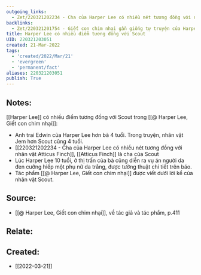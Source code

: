 ```yaml
---
outgoing_links:
  - Zet/220321202234 - Cha của Harper Lee có nhiều nét tương đồng với nhân vật Atticus Finch
backlinks:
  - Zet/220321201754 - Giết con chim nhại gần giống tự truyện của Harper Lee
title: Harper Lee có nhiều điểm tương đồng với Scout
UID: 220321203051
created: 21-Mar-2022
tags:
  - 'created/2022/Mar/21'
  - 'evergreen'
  - 'permanent/fact'
aliases: 220321203051
publish: True
---
```

## Notes:
[[Harper Lee]] có nhiều điểm tương đồng với Scout trong [[@ Harper Lee, Giết con chim nhại]]:

- Anh trai Edwin của Harper Lee hơn bà 4 tuổi. Trong truyện, nhân vật Jem hơn Scout cũng 4 tuổi.
- [[220321202234 - Cha của Harper Lee có nhiều nét tương đồng với nhân vật Atticus Finch]], [[Atticus Finch]] là cha của Scout
- Lúc Harper Lee 10 tuổi, ở thị trấn của bà cũng diễn ra vụ án người da đen cưỡng hiếp một phụ nữ da trắng, được tường thuật chi tiết trên báo.
- Tác phẩm [[@ Harper Lee, Giết con chim nhại]] được viết dưới lời kể của nhân vật Scout.

## Source:
- [[@ Harper Lee, Giết con chim nhại]], về tác giả và tác phẩm, p.411

## Relate:

## Created:
- [[2022-03-21]]
